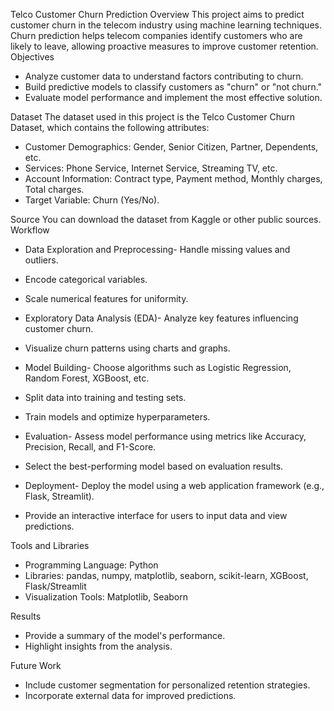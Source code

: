 Telco Customer Churn Prediction
Overview
This project aims to predict customer churn in the telecom industry using machine learning techniques. Churn prediction helps telecom companies identify customers who are likely to leave, allowing proactive measures to improve customer retention.
Objectives
- Analyze customer data to understand factors contributing to churn.
- Build predictive models to classify customers as "churn" or "not churn."
- Evaluate model performance and implement the most effective solution.

Dataset
The dataset used in this project is the Telco Customer Churn Dataset, which contains the following attributes:
- Customer Demographics: Gender, Senior Citizen, Partner, Dependents, etc.
- Services: Phone Service, Internet Service, Streaming TV, etc.
- Account Information: Contract type, Payment method, Monthly charges, Total charges.
- Target Variable: Churn (Yes/No).

Source
You can download the dataset from Kaggle or other public sources.
Workflow
- Data Exploration and Preprocessing- Handle missing values and outliers.
- Encode categorical variables.
- Scale numerical features for uniformity.

- Exploratory Data Analysis (EDA)- Analyze key features influencing customer churn.
- Visualize churn patterns using charts and graphs.

- Model Building- Choose algorithms such as Logistic Regression, Random Forest, XGBoost, etc.
- Split data into training and testing sets.
- Train models and optimize hyperparameters.

- Evaluation- Assess model performance using metrics like Accuracy, Precision, Recall, and F1-Score.
- Select the best-performing model based on evaluation results.

- Deployment- Deploy the model using a web application framework (e.g., Flask, Streamlit).
- Provide an interactive interface for users to input data and view predictions.


Tools and Libraries
- Programming Language: Python
- Libraries: pandas, numpy, matplotlib, seaborn, scikit-learn, XGBoost, Flask/Streamlit
- Visualization Tools: Matplotlib, Seaborn

Results
- Provide a summary of the model's performance.
- Highlight insights from the analysis.

Future Work
- Include customer segmentation for personalized retention strategies.
- Incorporate external data for improved predictions.



